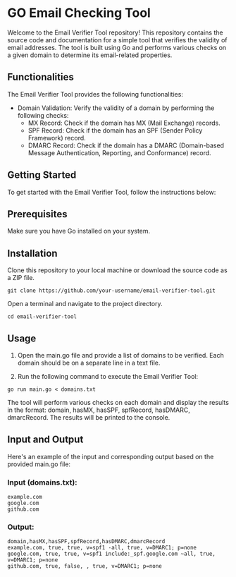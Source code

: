 # GO Email Checking Tool

Welcome to the Email Verifier Tool repository! This repository contains the source code and documentation for a simple tool that verifies the validity of email addresses. The tool is built using Go and performs various checks on a given domain to determine its email-related properties.

## Functionalities
The Email Verifier Tool provides the following functionalities:

- Domain Validation:
   Verify the validity of a domain by performing the following checks:
   - MX Record: Check if the domain has MX (Mail Exchange) records.
   - SPF Record: Check if the domain has an SPF (Sender Policy Framework) record.
   - DMARC Record: Check if the domain has a DMARC (Domain-based Message Authentication, Reporting, and Conformance) record.

## Getting Started
To get started with the Email Verifier Tool, follow the instructions below:

## Prerequisites
Make sure you have Go installed on your system.

## Installation
Clone this repository to your local machine or download the source code as a ZIP file.

```
git clone https://github.com/your-username/email-verifier-tool.git
```

Open a terminal and navigate to the project directory.

```
cd email-verifier-tool
```

## Usage
1. Open the main.go file and provide a list of domains to be verified. Each domain should be on a separate line in a text file.

2. Run the following command to execute the Email Verifier Tool:

```
go run main.go < domains.txt
```

The tool will perform various checks on each domain and display the results in the format: domain, hasMX, hasSPF, spfRecord, hasDMARC, dmarcRecord. The results will be printed to the console.

## Input and Output

 Here's an example of the input and corresponding output based on the provided main.go file:
### Input (domains.txt):

 ```
example.com
google.com
github.com
```

### Output:

```
domain,hasMX,hasSPF,spfRecord,hasDMARC,dmarcRecord
example.com, true, true, v=spf1 -all, true, v=DMARC1; p=none
google.com, true, true, v=spf1 include:_spf.google.com ~all, true, v=DMARC1; p=none
github.com, true, false, , true, v=DMARC1; p=none
```




